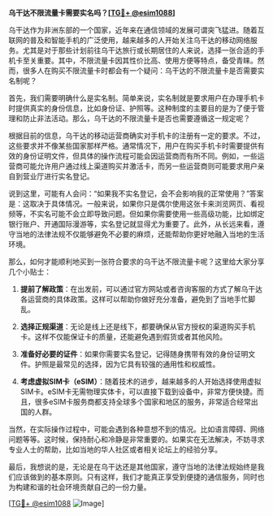 **乌干达不限流量卡需要实名吗？[[TG💪+ @esim1088](https://t.me/s/esim1088)]**

乌干达作为非洲东部的一个国家，近年来在通信领域的发展可谓突飞猛进。随着互联网的普及和智能手机的广泛使用，越来越多的人开始关注乌干达的移动网络服务。尤其是对于那些计划前往乌干达旅行或长期居住的人来说，选择一张合适的手机卡至关重要。其中，不限流量卡因其性价比高、使用方便等特点，备受青睐。然而，很多人在购买不限流量卡时都会有一个疑问：乌干达的不限流量卡是否需要实名制呢？

首先，我们需要明确什么是实名制。简单来说，实名制就是要求用户在办理手机卡时提供真实的身份信息，比如身份证、护照等。这种制度的主要目的是为了便于管理和防止非法活动。那么，乌干达的不限流量卡是否也需要遵循这一规定呢？

根据目前的信息，乌干达的移动运营商确实对手机卡的注册有一定的要求。不过，这些要求并不像某些国家那样严格。通常情况下，用户在购买手机卡时需要提供有效的身份证明文件，但具体的操作流程可能会因运营商而有所不同。例如，一些运营商可能允许用户通过线上渠道购买并激活卡，而另一些运营商则可能要求用户亲自到营业厅进行实名登记。

说到这里，可能有人会问：“如果我不实名登记，会不会影响我的正常使用？”答案是：这取决于具体情况。一般来说，如果你只是偶尔使用这张卡来浏览网页、看视频等，不实名可能不会立即导致问题。但如果你需要使用一些高级功能，比如绑定银行账户、开通国际漫游等，实名登记就显得尤为重要了。此外，从长远来看，遵守当地的法律法规不仅能够避免不必要的麻烦，还能帮助你更好地融入当地的生活环境。

那么，如何才能顺利地买到一张符合要求的乌干达不限流量卡呢？这里给大家分享几个小贴士：

1. **提前了解政策**：在出发前，可以通过官方网站或者咨询客服的方式了解乌干达各运营商的具体政策。这样可以帮助你做好充分准备，避免到了当地手忙脚乱。

2. **选择正规渠道**：无论是线上还是线下，都要确保从官方授权的渠道购买手机卡。这样不仅能保证卡的质量，还能避免遇到假货或者其他风险。

3. **准备好必要的证件**：如果你需要实名登记，记得随身携带有效的身份证明文件。护照是最常见的选择，因为它具有较强的通用性和权威性。

4. **考虑虚拟SIM卡（eSIM）**：随着技术的进步，越来越多的人开始选择使用虚拟SIM卡。eSIM卡无需物理实体卡，可以直接下载到设备中，非常方便快捷。而且，很多eSIM卡服务商都支持全球多个国家和地区的服务，非常适合经常出国的人群。

当然，在实际操作过程中，可能会遇到各种意想不到的情况。比如语言障碍、网络问题等等。这时候，保持耐心和冷静是非常重要的。如果实在无法解决，不妨寻求专业人士的帮助，比如当地的华人社区或者相关论坛上的经验分享。

最后，我想说的是，无论是在乌干达还是其他国家，遵守当地的法律法规始终是我们应该做到的基本原则。只有这样，我们才能真正享受到便捷的通信服务，同时也为构建和谐的社会环境贡献自己的一份力量。

[[TG💪+ @esim1088](https://t.me/s/esim1088) ![Image](https://i.postimg.cc/4NQfJmqS/Snipaste-2025-05-13-00-14-12.png)]